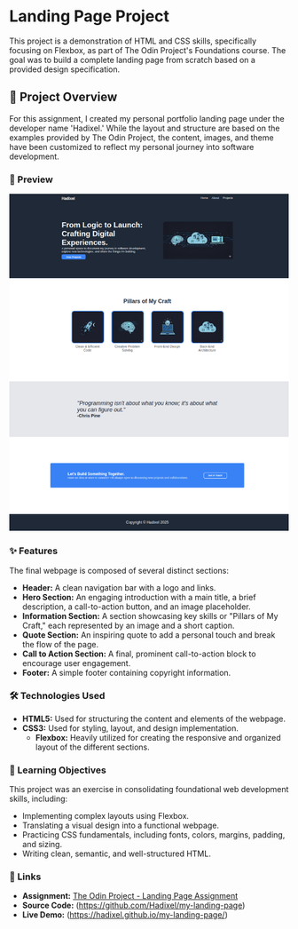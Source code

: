# Landing Page Project
This project is a demonstration of HTML and CSS skills, specifically focusing on Flexbox, as part of The Odin Project's Foundations course. The goal was to build a complete landing page from scratch based on a provided design specification.

## 📝 Project Overview

For this assignment, I created my personal portfolio landing page under the developer name 'Hadixel.' While the layout and structure are based on the examples provided by The Odin Project, the content, images, and theme have been customized to reflect my personal journey into software development.

### 📸 Preview

![Project Preview](./preveiw-img/Screenshot.png)

### ✨ Features

The final webpage is composed of several distinct sections:

-   **Header:** A clean navigation bar with a logo and links.
-   **Hero Section:** An engaging introduction with a main title, a brief description, a call-to-action button, and an image placeholder.
-   **Information Section:** A section showcasing key skills or "Pillars of My Craft," each represented by an image and a short caption.
-   **Quote Section:** An inspiring quote to add a personal touch and break the flow of the page.
-   **Call to Action Section:** A final, prominent call-to-action block to encourage user engagement.
-   **Footer:** A simple footer containing copyright information.

### 🛠️ Technologies Used

-   **HTML5:** Used for structuring the content and elements of the webpage.
-   **CSS3:** Used for styling, layout, and design implementation.
    -   **Flexbox:** Heavily utilized for creating the responsive and organized layout of the different sections.

### 🎯 Learning Objectives

This project was an exercise in consolidating foundational web development skills, including:

-   Implementing complex layouts using Flexbox.
-   Translating a visual design into a functional webpage.
-   Practicing CSS fundamentals, including fonts, colors, margins, padding, and sizing.
-   Writing clean, semantic, and well-structured HTML.

### 🔗 Links

-   **Assignment:** [The Odin Project - Landing Page Assignment](https://www.theodinproject.com/lessons/foundations-landing-page)
-   **Source Code:** (https://github.com/Hadixel/my-landing-page)
-   **Live Demo:** (https://hadixel.github.io/my-landing-page/)